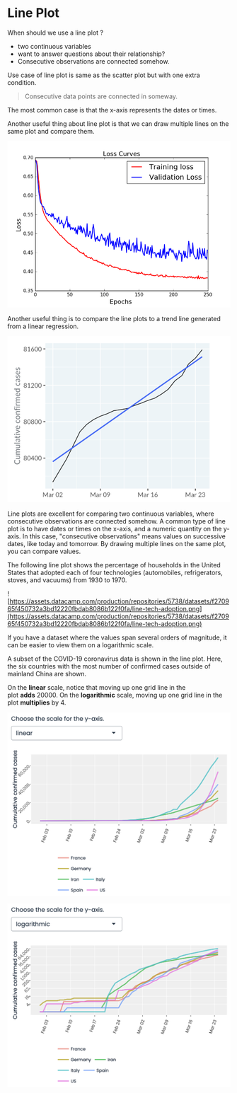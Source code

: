 # Line Plot

When should we use a line plot ?

- two continuous variables
- want to answer questions about their relationship?
- Consecutive observations are connected somehow.

Use case of line plot is same as the scatter plot but with one extra condition.

> Consecutive data points are connected in someway.
> 

The most common case is that the x-axis represents the dates or times.

Another useful thing about line plot is that we can draw multiple lines on the same plot and compare them.

![Screenshot 2023-03-08 at 10.58.18 AM.png](Line%20Plot%209a5c85a352964965ac6f63382c78d7c7/Screenshot_2023-03-08_at_10.58.18_AM.png)

Another useful thing is to compare the line plots to a trend line generated from a linear regression.

![Screenshot 2023-03-08 at 11.01.42 AM.png](Line%20Plot%209a5c85a352964965ac6f63382c78d7c7/Screenshot_2023-03-08_at_11.01.42_AM.png)

Line plots are excellent for comparing two continuous variables, where consecutive observations are connected somehow. A common type of line plot is to have dates or times on the x-axis, and a numeric quantity on the y-axis. In this case, "consecutive observations" means values on successive dates, like today and tomorrow. By drawing multiple lines on the same plot, you can compare values.

The following line plot shows the percentage of households in the United States that adopted each of four technologies (automobiles, refrigerators, stoves, and vacuums) from 1930 to 1970.

![https://assets.datacamp.com/production/repositories/5738/datasets/f270965f450732a3bd12220fbdab8086b122f0fa/line-tech-adoption.png](https://assets.datacamp.com/production/repositories/5738/datasets/f270965f450732a3bd12220fbdab8086b122f0fa/line-tech-adoption.png)

If you have a dataset where the values span several orders of magnitude, it can be easier to view them on a logarithmic scale.

A subset of the COVID-19 coronavirus data is shown in the line plot. Here, the six countries with the most number of confirmed cases outside of mainland China are shown.

On the **linear** scale, notice that moving up one grid line in the plot **adds** 20000. On the **logarithmic** scale, moving up one grid line in the plot **multiplies** by 4.

![Screenshot 2023-03-08 at 11.14.06 AM.png](Line%20Plot%209a5c85a352964965ac6f63382c78d7c7/Screenshot_2023-03-08_at_11.14.06_AM.png)

![Screenshot 2023-03-08 at 11.14.13 AM.png](Line%20Plot%209a5c85a352964965ac6f63382c78d7c7/Screenshot_2023-03-08_at_11.14.13_AM.png)